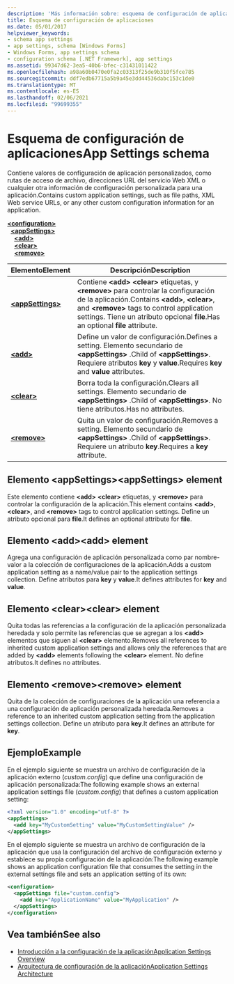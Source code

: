 ```yaml
---
description: 'Más información sobre: esquema de configuración de aplicaciones'
title: Esquema de configuración de aplicaciones
ms.date: 05/01/2017
helpviewer_keywords:
- schema app settings
- app settings, schema [Windows Forms]
- Windows Forms, app settings schema
- configuration schema [.NET Framework], app settings
ms.assetid: 99347d62-3ea5-40b6-bfec-c31431011422
ms.openlocfilehash: a98a60b0470e0fa2c03313f25de9b310f5fce785
ms.sourcegitcommit: ddf7edb67715a5b9a45e3dd44536dabc153c1de0
ms.translationtype: MT
ms.contentlocale: es-ES
ms.lasthandoff: 02/06/2021
ms.locfileid: "99699355"
---
```

# <a name="app-settings-schema"></a><span data-ttu-id="86772-103">Esquema de configuración de aplicaciones</span><span class="sxs-lookup"><span data-stu-id="86772-103">App Settings schema</span></span>

<span data-ttu-id="86772-104">Contiene valores de configuración de aplicación personalizados, como rutas de acceso de archivo, direcciones URL del servicio Web XML o cualquier otra información de configuración personalizada para una aplicación.</span><span class="sxs-lookup"><span data-stu-id="86772-104">Contains custom application settings, such as file paths, XML Web service URLs, or any other custom configuration information for an application.</span></span>

[**\<configuration>**](../configuration-element.md)\
&nbsp;&nbsp;[**\<appSettings>**](appsettings-element-for-configuration.md)\
&nbsp;&nbsp;&nbsp;&nbsp;[**\<add>**](add-element-for-appsettings.md)\
&nbsp;&nbsp;&nbsp;&nbsp;[**\<clear>**](clear-element-for-appsettings.md)\
&nbsp;&nbsp;&nbsp;&nbsp;[**\<remove>**](remove-element-for-appsettings.md)

| <span data-ttu-id="86772-105">Elemento</span><span class="sxs-lookup"><span data-stu-id="86772-105">Element</span></span> | <span data-ttu-id="86772-106">Descripción</span><span class="sxs-lookup"><span data-stu-id="86772-106">Description</span></span> |
| ------- | ----------- |
| [**\<appSettings>**](appsettings-element-for-configuration.md) | <span data-ttu-id="86772-107">Contiene **\<add>** **\<clear>** etiquetas, y **\<remove>** para controlar la configuración de la aplicación.</span><span class="sxs-lookup"><span data-stu-id="86772-107">Contains **\<add>**, **\<clear>**, and **\<remove>** tags to control application settings.</span></span> <span data-ttu-id="86772-108">Tiene un atributo opcional **file**.</span><span class="sxs-lookup"><span data-stu-id="86772-108">Has an optional **file** attribute.</span></span> |
| [**\<add>**](add-element-for-appsettings.md) | <span data-ttu-id="86772-109">Define un valor de configuración.</span><span class="sxs-lookup"><span data-stu-id="86772-109">Defines a setting.</span></span> <span data-ttu-id="86772-110">Elemento secundario de **\<appSettings>** .</span><span class="sxs-lookup"><span data-stu-id="86772-110">Child of **\<appSettings>**.</span></span> <span data-ttu-id="86772-111">Requiere atributos **key** y **value**.</span><span class="sxs-lookup"><span data-stu-id="86772-111">Requires **key** and **value** attributes.</span></span> |
| [**\<clear>**](clear-element-for-appsettings.md) | <span data-ttu-id="86772-112">Borra toda la configuración.</span><span class="sxs-lookup"><span data-stu-id="86772-112">Clears all settings.</span></span> <span data-ttu-id="86772-113">Elemento secundario de **\<appSettings>** .</span><span class="sxs-lookup"><span data-stu-id="86772-113">Child of **\<appSettings>**.</span></span> <span data-ttu-id="86772-114">No tiene atributos.</span><span class="sxs-lookup"><span data-stu-id="86772-114">Has no attributes.</span></span> |
| [**\<remove>**](remove-element-for-appsettings.md) | <span data-ttu-id="86772-115">Quita un valor de configuración.</span><span class="sxs-lookup"><span data-stu-id="86772-115">Removes a setting.</span></span> <span data-ttu-id="86772-116">Elemento secundario de **\<appSettings>** .</span><span class="sxs-lookup"><span data-stu-id="86772-116">Child of **\<appSettings>**.</span></span> <span data-ttu-id="86772-117">Requiere un atributo **key**.</span><span class="sxs-lookup"><span data-stu-id="86772-117">Requires a **key** attribute.</span></span> |

## <a name="appsettings-element"></a><span data-ttu-id="86772-118">Elemento \<appSettings></span><span class="sxs-lookup"><span data-stu-id="86772-118">\<appSettings> element</span></span>

<span data-ttu-id="86772-119">Este elemento contiene **\<add>** **\<clear>** etiquetas, y **\<remove>** para controlar la configuración de la aplicación.</span><span class="sxs-lookup"><span data-stu-id="86772-119">This element contains **\<add>**, **\<clear>**, and **\<remove>** tags to control application settings.</span></span> <span data-ttu-id="86772-120">Define un atributo opcional para **file**.</span><span class="sxs-lookup"><span data-stu-id="86772-120">It defines an optional attribute for **file**.</span></span>

## <a name="add-element"></a><span data-ttu-id="86772-121">Elemento \<add></span><span class="sxs-lookup"><span data-stu-id="86772-121">\<add> element</span></span>

<span data-ttu-id="86772-122">Agrega una configuración de aplicación personalizada como par nombre-valor a la colección de configuraciones de la aplicación.</span><span class="sxs-lookup"><span data-stu-id="86772-122">Adds a custom application setting as a name/value pair to the application settings collection.</span></span> <span data-ttu-id="86772-123">Define atributos para **key** y **value**.</span><span class="sxs-lookup"><span data-stu-id="86772-123">It defines attributes for **key** and **value**.</span></span>

## <a name="clear-element"></a><span data-ttu-id="86772-124">Elemento \<clear></span><span class="sxs-lookup"><span data-stu-id="86772-124">\<clear> element</span></span>

<span data-ttu-id="86772-125">Quita todas las referencias a la configuración de la aplicación personalizada heredada y solo permite las referencias que se agregan a los **\<add>** elementos que siguen al **\<clear>** elemento.</span><span class="sxs-lookup"><span data-stu-id="86772-125">Removes all references to inherited custom application settings and allows only the references that are added by **\<add>** elements following the **\<clear>** element.</span></span> <span data-ttu-id="86772-126">No define atributos.</span><span class="sxs-lookup"><span data-stu-id="86772-126">It defines no attributes.</span></span>

## <a name="remove-element"></a><span data-ttu-id="86772-127">Elemento \<remove></span><span class="sxs-lookup"><span data-stu-id="86772-127">\<remove> element</span></span>

<span data-ttu-id="86772-128">Quita de la colección de configuraciones de la aplicación una referencia a una configuración de aplicación personalizada heredada.</span><span class="sxs-lookup"><span data-stu-id="86772-128">Removes a reference to an inherited custom application setting from the application settings collection.</span></span> <span data-ttu-id="86772-129">Define un atributo para **key**.</span><span class="sxs-lookup"><span data-stu-id="86772-129">It defines an attribute for **key**.</span></span>

## <a name="example"></a><span data-ttu-id="86772-130">Ejemplo</span><span class="sxs-lookup"><span data-stu-id="86772-130">Example</span></span>

<span data-ttu-id="86772-131">En el ejemplo siguiente se muestra un archivo de configuración de la aplicación externo (*custom.config*) que define una configuración de aplicación personalizada:</span><span class="sxs-lookup"><span data-stu-id="86772-131">The following example shows an external application settings file (*custom.config*) that defines a custom application setting:</span></span>

```xml
<?xml version="1.0" encoding="utf-8" ?>
<appSettings>
  <add key="MyCustomSetting" value="MyCustomSettingValue" />
</appSettings>
```

<span data-ttu-id="86772-132">En el ejemplo siguiente se muestra un archivo de configuración de la aplicación que usa la configuración del archivo de configuración externo y establece su propia configuración de la aplicación:</span><span class="sxs-lookup"><span data-stu-id="86772-132">The following example shows an application configuration file that consumes the setting in the external settings file and sets an application setting of its own:</span></span>

```xml
<configuration>
  <appSettings file="custom.config">
    <add key="ApplicationName" value="MyApplication" />
  </appSettings>
</configuration>
```

## <a name="see-also"></a><span data-ttu-id="86772-133">Vea también</span><span class="sxs-lookup"><span data-stu-id="86772-133">See also</span></span>

- [<span data-ttu-id="86772-134">Introducción a la configuración de la aplicación</span><span class="sxs-lookup"><span data-stu-id="86772-134">Application Settings Overview</span></span>](/dotnet/desktop/winforms/advanced/application-settings-overview)
- [<span data-ttu-id="86772-135">Arquitectura de configuración de la aplicación</span><span class="sxs-lookup"><span data-stu-id="86772-135">Application Settings Architecture</span></span>](/dotnet/desktop/winforms/advanced/application-settings-architecture)
